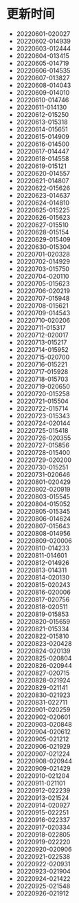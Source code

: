 # 更新时间
* 20220601-020027
* 20220602-014939
* 20220603-012444
* 20220604-013415
* 20220605-014719
* 20220606-014535
* 20220607-013827
* 20220608-014043
* 20220609-014010
* 20220610-014746
* 20220611-014130
* 20220612-015250
* 20220613-015318
* 20220614-015651
* 20220615-014909
* 20220616-014500
* 20220617-014447
* 20220618-014558
* 20220619-015121
* 20220620-014557
* 20220621-014807
* 20220622-015626
* 20220623-014637
* 20220624-014810
* 20220625-015225
* 20220626-015623
* 20220627-015510
* 20220628-015154
* 20220629-015409
* 20220630-015304
* 20220701-020328
* 20220702-014929
* 20220703-015750
* 20220704-020110
* 20220705-015623
* 20220706-020219
* 20220707-015948
* 20220708-015621
* 20220709-014543
* 20220710-020206
* 20220711-015317
* 20220712-020017
* 20220713-015217
* 20220714-015952
* 20220715-020700
* 20220716-015221
* 20220717-015928
* 20220718-015703
* 20220719-020650
* 20220720-015258
* 20220721-015504
* 20220722-015714
* 20220723-015343
* 20220724-020144
* 20220725-015418
* 20220726-020355
* 20220727-015856
* 20220728-015400
* 20220729-020200
* 20220730-015251
* 20220731-020646
* 20220801-020429
* 20220802-020919
* 20220803-015545
* 20220804-015052
* 20220805-015345
* 20220806-014624
* 20220807-015643
* 20220808-014956
* 20220809-020006
* 20220810-014233
* 20220811-014601
* 20220812-014926
* 20220813-014311
* 20220814-020130
* 20220815-020243
* 20220816-020006
* 20220817-020756
* 20220818-020511
* 20220819-015853
* 20220820-015659
* 20220821-015334
* 20220822-015810
* 20220823-020428
* 20220824-020139
* 20220825-020804
* 20220826-020944
* 20220827-020715
* 20220828-021924
* 20220829-021141
* 20220830-021923
* 20220831-022711
* 20220901-020259
* 20220902-020601
* 20220903-020848
* 20220904-020612
* 20220905-021212
* 20220906-021929
* 20220907-021224
* 20220908-020944
* 20220909-021429
* 20220910-021204
* 20220911-021101
* 20220912-022239
* 20220913-021524
* 20220914-020927
* 20220915-022251
* 20220916-022337
* 20220917-020334
* 20220918-022805
* 20220919-022220
* 20220920-020906
* 20220921-022538
* 20220922-020931
* 20220923-021904
* 20220924-021422
* 20220925-021548
* 20220926-021912
